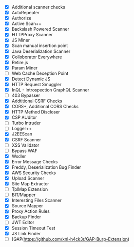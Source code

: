 - [x] Additional scanner checks
- [x] AutoRepeater
- [x] Authorize
- [x] Active Scan++
- [x] Backslash Powered Scanner
- [x] HTTPProxy Scanner
- [x] JS Miner
- [x] Scan manual insertion point
- [x] Java Deserialization Scanner
- [x] Colloborator Everywhere
- [x] Retire.js
- [x] Param Miner
- [ ] Web Cache Deception Point
- [x] Detect Dynamic JS
- [x] HTTP Request Smuggler
- [x] InQL - Introspection GraphQL Scanner
- [ ] 403 Bypasser
- [x] Addtitional CSRF Checks
- [x] CORS*, Additional CORS Checks
- [x] HTTP Method Discloser
- [x] CSP AUditor
- [ ] Turbo Intruder
- [ ] Logger++
- [x] J2EEScan
- [x] CSRF Scanner
- [ ] XSS Validator
- [ ] Bypass WAF
- [x] Wsdler
- [x] Error Message Checks
- [x] Freddy, Deserialization Bug Finder
- [x] AWS Security Checks
- [x] Upload Scanner
- [x] Site Map Extractor
- [ ] TplMap Extension
- [ ] BIT/Mapper
- [x] Interesting Files Scanner
- [x] Source Mapper
- [x] Proxy Action Rules
- [x] Backup Finder
- [ ] JWT Editor
- [x] Session Timeout Test
- [x] JS Link Finder
- [ ] [GAP(https://github.com/xnl-h4ck3r/GAP-Burp-Extension)
